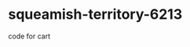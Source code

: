 # squeamish-territory-6213



code for cart
<script>
    let cartdata = JSON.parse(localStorage.getItem("cart")) || [];
    let cardcont = document.getElementById("card_list_render")
    console.log(cartdata);
// cartdata.forEach((el)=>{console.log(el)})

    function cards(data){
        cartdata.forEach(element => {
            let c = 0;
            let cntcont = document.createElement("div");
            let card = document.createElement("div");
            let name = document.createElement("h3");
            name.innerText = element.name;
            let img = document.createElement("img");
            img.src = element.image;
            let price = document.createElement("p");
            price.innerText = element.price;
            let desc = document.createElement("p");
            desc.innerText = element.desc;
            let brand = document.createElement("p");
            brand.innerText = element.brand;
            let count = document.createElement("p");
            count.innerText = c;
            let addbtn = document.createElement("button");
            addbtn.innerText = "+";
            let subbtn = document.createElement("button");
            subbtn.innerText = "-";
            addbtn.addEventListener("click",function(){
                c++;
                count.innerText = c;
            })
            subbtn.addEventListener("click",function(){
                c--;
                count.innerText = c;
            })
            // console.log(img,name,price,desc,brand);
            cntcont.append(subbtn,count,addbtn)
            card.append(img,name,brand,price,desc,cntcont);
            cardcont.append(card);
        });
        console.log(cardcont);
    }
    cards(cartdata)
//     function cardlist(cartdata){
//         let lists = `<span>
//             ${cartdata.map((el)=>cards(el.image,el.name,el.price,el.desc,el.brand)).join(" ")}
//             </span>`
//      cardcont.innerHTML = lists
//     }

// cardlist(cartdata)

//     function cards(img,name,price,desc,brand){
//         let card = `<div>
//             <img src="${img}">
//             <h3>${name}</h3>
//             <p>${desc}</p>
//             <p>${price}</p>
//             <p>${brand}</p>
//             </div>`
//             return card
//     }
</script>

